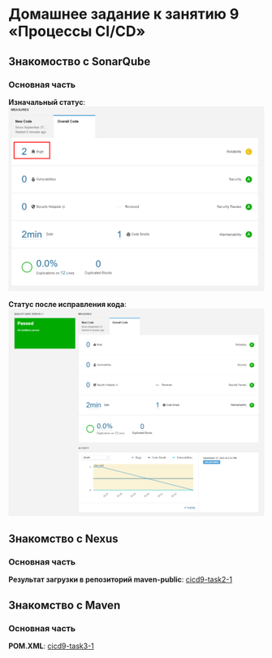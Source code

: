 # Домашнее задание к занятию 9 «Процессы CI/CD»

## Знакомоство с SonarQube

### Основная часть

**Изначальный статус**: ![cicd9-task1-1](./home_work/cicd_09/screenshots/Screenshot_snr_1.png)

**Статус после исправления кода**: ![cicd9-task1-2](./home_work/cicd_09/screenshots/Screenshot_snr_2.png)


## Знакомство с Nexus

### Основная часть


**Результат загрузки в репозиторий maven-public**: [cicd9-task2-1](./home_work/cicd_09/files/maven-metadata.xml)


## Знакомство с Maven

### Основная часть


**POM.XML**: [cicd9-task3-1](./home_work/cicd_09/files/pom.xml)